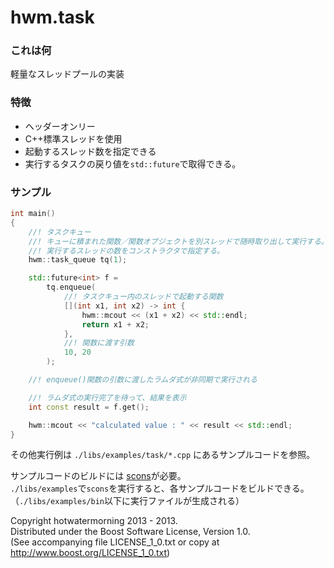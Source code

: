hwm.task
========

### これは何

軽量なスレッドプールの実装

### 特徴

 * ヘッダーオンリー
 * C++標準スレッドを使用
 * 起動するスレッド数を指定できる
 * 実行するタスクの戻り値を`std::future`で取得できる。

### サンプル

```cpp
int main()
{
    //! タスクキュー
    //! キューに積まれた関数／関数オブジェクトを別スレッドで随時取り出して実行する。
    //! 実行するスレッドの数をコンストラクタで指定する。
    hwm::task_queue tq(1);

    std::future<int> f =
        tq.enqueue(
            //! タスクキュー内のスレッドで起動する関数
            [](int x1, int x2) -> int {
                hwm::mcout << (x1 + x2) << std::endl;
                return x1 + x2;
            },
            //! 関数に渡す引数
            10, 20
        );

    //! enqueue()関数の引数に渡したラムダ式が非同期で実行される

    //! ラムダ式の実行完了を待って、結果を表示
    int const result = f.get();

    hwm::mcout << "calculated value : " << result << std::endl;
}
```

その他実行例は `./libs/examples/task/*.cpp` にあるサンプルコードを参照。

サンプルコードのビルドには [scons](http://www.scons.org/)が必要。  
`./libs/examples`で`scons`を実行すると、各サンプルコードをビルドできる。（`./libs/examples/bin`以下に実行ファイルが生成される）


Copyright hotwatermorning 2013 - 2013.  
Distributed under the Boost Software License, Version 1.0.  
(See accompanying file LICENSE_1_0.txt or copy at  
http://www.boost.org/LICENSE_1_0.txt)  


